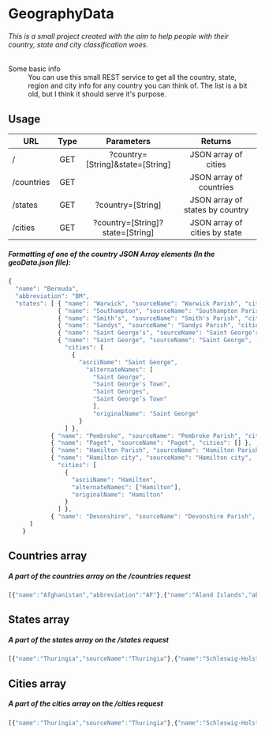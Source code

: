 GeographyData
======

###### This is a small project created with the aim to help people with their country, state and city classification woes.
<dl>
  <dt>Some basic info</dt>
  <dd>You can use this small REST service to get all the country, state, region and city info for any country you can think of. The list is a bit old, but I think it should serve it's purpose.</dd>
</dl>

Usage
------
| URL           | Type | Parameters                       | Returns                        |
| ------------- |:----:|:--------------------------------:|:------------------------------:|
| /             | GET  | ?country=[String]&state=[String] | JSON array of cities           |
| /countries    | GET  |                                  | JSON array of countries        |
| /states       | GET  | ?country=[String]                | JSON array of states by country|
| /cities       | GET  | ?country=[String]?state=[String] | JSON array of cities by state  |

##### Formatting of one of the country JSON Array elements (In the geoData.json file): 
```javascript
{ 
  "name": "Bermuda",
  "abbreviation": "BM",
  "states": [ { "name": "Warwick", "sourceName": "Warwick Parish", "cities": []},
              { "name": "Southampton", "sourceName": "Southampton Parish", "cities": [] },
              { "name": "Smithʼs", "sourceName": "Smith's Parish", "cities": [] },
              { "name": "Sandys", "sourceName": "Sandys Parish", "cities": [] },
              { "name": "Saint Georgeʼs", "sourceName": "Saint George's Parish", "cities": [] },
              { "name": "Saint George", "sourceName": "Saint George", 
                "cities": [
                  {
                    "asciiName": "Saint George",
                      "alternateNames": [
                        "Saint George",
                        "Saint George's Town",
                        "Saint Georges",
                        "Saint George’s Town"
                        ],
                        "originalName": "Saint George"
                    }
                ] },
            { "name": "Pembroke", "sourceName": "Pembroke Parish", "cities": [] },
            { "name": "Paget", "sourceName": "Paget", "cities": [] },
            { "name": "Hamilton Parish", "sourceName": "Hamilton Parish", "cities": [] },
            { "name": "Hamilton city", "sourceName": "Hamilton city", 
              "cities": [
                {
                  "asciiName": "Hamilton",
                  "alternateNames": ["Hamilton"],
                  "originalName": "Hamilton"
                } 
              ] },
            { "name": "Devonshire", "sourceName": "Devonshire Parish", "cities": [] }
      ]
    }
```

Countries array
------
##### A part of the countries array on the /countries request
```javascript
[{"name":"Afghanistan","abbreviation":"AF"},{"name":"Aland Islands","abbreviation":"AX"},{"name":"Albania","abbreviation":"AL"},{"name":"Algeria","abbreviation":"DZ"},{"name":"American Samoa","abbreviation":"AS"},{"name":"Andorra","abbreviation":"AD"} ... ]
```

States array
------
##### A part of the states array on the /states request
```javascript
[{"name":"Thuringia","sourceName":"Thuringia"},{"name":"Schleswig-Holstein","sourceName":"Schleswig-Holstein"},{"name":"Saxony-Anhalt","sourceName":"Saxony-Anhalt"}, ...]
```

Cities array
------
##### A part of the cities array on the /cities request
```javascript
[{"name":"Thuringia","sourceName":"Thuringia"},{"name":"Schleswig-Holstein","sourceName":"Schleswig-Holstein"},{"name":"Saxony-Anhalt","sourceName":"Saxony-Anhalt"}, ... ,{"name":"Baden-Württemberg","sourceName":"Baden-Wuerttemberg"}]
```


